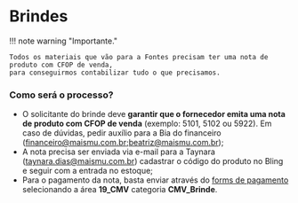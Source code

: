 # Brindes

!!! note warning "Importante."

    Todos os materiais que vão para a Fontes precisam ter uma nota de produto com CFOP de venda,
    para conseguirmos contabilizar tudo o que precisamos.

### Como será o processo?

- O solicitante do brinde deve **garantir que o fornecedor emita uma nota de produto com CFOP de venda** (exemplo: 5101, 5102 ou 5922). Em caso de dúvidas, pedir auxílio para a Bia do financeiro (financeiro@maismu.com.br;beatriz@maismu.com.br);
- A nota precisa ser enviada via e-mail para a Taynara (taynara.dias@maismu.com.br) cadastrar o código do produto no Bling e seguir com a entrada no estoque;
- Para o pagamento da nota, basta enviar através do [forms de pagamento](https://docs.google.com/forms/d/e/1FAIpQLSerzIlouy5DkisGHG8GG8hnIYg7KSi5jjxD2kX_8k0ctx7iVg/viewform) selecionando a área **19_CMV** categoria **CMV_Brinde**.